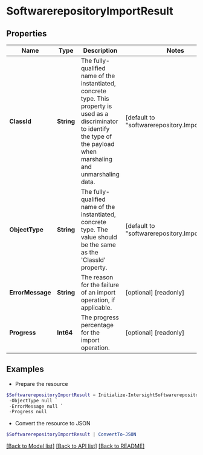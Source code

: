 # SoftwarerepositoryImportResult
## Properties

Name | Type | Description | Notes
------------ | ------------- | ------------- | -------------
**ClassId** | **String** | The fully-qualified name of the instantiated, concrete type. This property is used as a discriminator to identify the type of the payload when marshaling and unmarshaling data. | [default to "softwarerepository.ImportResult"]
**ObjectType** | **String** | The fully-qualified name of the instantiated, concrete type. The value should be the same as the &#39;ClassId&#39; property. | [default to "softwarerepository.ImportResult"]
**ErrorMessage** | **String** | The reason for the failure of an import operation, if applicable. | [optional] [readonly] 
**Progress** | **Int64** | The progress percentage for the import operation. | [optional] [readonly] 

## Examples

- Prepare the resource
```powershell
$SoftwarerepositoryImportResult = Initialize-IntersightSoftwarerepositoryImportResult  -ClassId null `
 -ObjectType null `
 -ErrorMessage null `
 -Progress null
```

- Convert the resource to JSON
```powershell
$SoftwarerepositoryImportResult | ConvertTo-JSON
```

[[Back to Model list]](../README.md#documentation-for-models) [[Back to API list]](../README.md#documentation-for-api-endpoints) [[Back to README]](../README.md)

